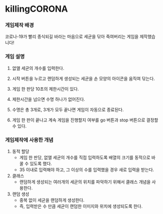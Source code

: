 # killingCORONA

### 게임제작 배경
코로나-19가 빨리 종식되길 바라는 마음으로 세균을 닦아 죽여버리는 게임을 제작했습니다! 

### 게임 설명
1. 없앨 세균의 개수를 입력한다.
2. 시작 버튼을 누르고 랜덤하게 생성되는 세균을 손 모양의 아이콘을 움직여 닦는다.
3. 게임 한 판당 10초의 제한시간이 있다.
4. 제한시간을 넘으면 수명 하나가 없어진다.
5. 수명은 총 3개로, 3개가 모두 끝나면 게임이 자동으로 종료된다.

6. 게임 한 판이 끝나고 계속 게임을 진행할지 여부를 go 버튼과 stop 버튼으로 결정할 수 있다.

### 게임제작에 사용한 개념
1. 동적 할당
    - 게임 한 판당, 없앨 세균의 개수를 직접 입력하도록 배열의 크기를 동적으로 바꿀 수 있도록 했다.
    - 35 이내로 입력해야 하고, 그 이상의 수를 입력했을 경우 새로 입력을 받는다.
2. 클래스
    - 랜덤하게 생성되는 여러개의 세균의 위치를 파악하기 위해서 클래스 개념을 사용한다.
3. 랜덤 생성
    - 중복 없이 세균을 랜덤하게 생성한다.
    - 즉, 입력받은 수 만큼 세균이 랜덤한 이미지와 위치에 생성되도록 한다.

